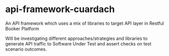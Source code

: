 # api-framework-cuardach

An API framework which uses a mix of libraries to target API layer in Restful Booker Platform

Will be investigating different approaches/strategies and libraries to generate API traffic to Software Under Test and assert checks on test scenario outcomes.
